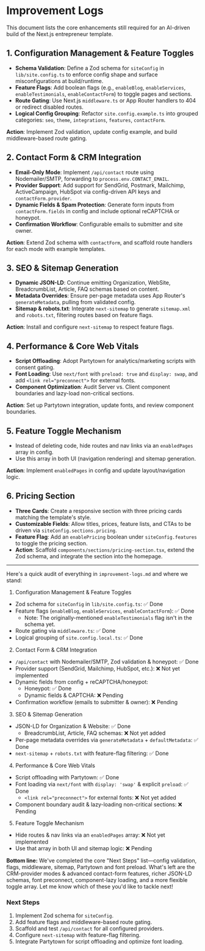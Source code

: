 # Improvement Logs

This document lists the core enhancements still required for an AI-driven build of the Next.js entrepreneur template.

## 1. Configuration Management & Feature Toggles

- **Schema Validation**: Define a Zod schema for `siteConfig` in `lib/site.config.ts` to enforce config shape and surface misconfigurations at build/runtime.
- **Feature Flags**: Add boolean flags (e.g., `enableBlog`, `enableServices`, `enableTestimonials`, `enableContactForm`) to toggle pages and sections.
- **Route Gating**: Use Next.js `middleware.ts` or App Router handlers to 404 or redirect disabled routes.
- **Logical Config Grouping**: Refactor `site.config.example.ts` into grouped categories: `seo`, `theme`, `integrations`, `features`, `contactForm`.

**Action**: Implement Zod validation, update config example, and build middleware-based route gating.

## 2. Contact Form & CRM Integration

- **Email-Only Mode**: Implement `/api/contact` route using Nodemailer/SMTP, forwarding to `process.env.CONTACT_EMAIL`.
- **Provider Support**: Add support for SendGrid, Postmark, Mailchimp, ActiveCampaign, HubSpot via config-driven API keys and `contactForm.provider`.
- **Dynamic Fields & Spam Protection**: Generate form inputs from `contactForm.fields` in config and include optional reCAPTCHA or honeypot.
- **Confirmation Workflow**: Configurable emails to submitter and site owner.

**Action**: Extend Zod schema with `contactForm`, and scaffold route handlers for each mode with example templates.

## 3. SEO & Sitemap Generation

- **Dynamic JSON-LD**: Continue emitting Organization, WebSite, BreadcrumbList, Article, FAQ schemas based on content.
- **Metadata Overrides**: Ensure per-page metadata uses App Router's `generateMetadata`, pulling from validated config.
- **Sitemap & robots.txt**: Integrate `next-sitemap` to generate `sitemap.xml` and `robots.txt`, filtering routes based on feature flags.

**Action**: Install and configure `next-sitemap` to respect feature flags.

## 4. Performance & Core Web Vitals

- **Script Offloading**: Adopt Partytown for analytics/marketing scripts with consent gating.
- **Font Loading**: Use `next/font` with `preload: true` and `display: swap`, and add `<link rel="preconnect">` for external fonts.
- **Component Optimization**: Audit Server vs. Client component boundaries and lazy-load non-critical sections.

**Action**: Set up Partytown integration, update fonts, and review component boundaries.

## 5. Feature Toggle Mechanism

- Instead of deleting code, hide routes and nav links via an `enabledPages` array in config.
- Use this array in both UI (navigation rendering) and sitemap generation.

**Action**: Implement `enabledPages` in config and update layout/navigation logic.

## 6. Pricing Section

- **Three Cards**: Create a responsive section with three pricing cards matching the template's style.
- **Customizable Fields**: Allow titles, prices, feature lists, and CTAs to be driven via `siteConfig.sections.pricing`.
- **Feature Flag**: Add an `enablePricing` boolean under `siteConfig.features` to toggle the pricing section.
- **Action**: Scaffold `components/sections/pricing-section.tsx`, extend the Zod schema, and integrate the section into the homepage.

---

Here's a quick audit of everything in `improvement-logs.md` and where we stand:

1) Configuration Management & Feature Toggles
- Zod schema for `siteConfig` in `lib/site.config.ts`: ✅ Done
- Feature flags (`enableBlog`, `enableServices`, `enableContactForm`): ✅ Done
  - Note: The originally-mentioned `enableTestimonials` flag isn't in the schema yet.
- Route gating via `middleware.ts`: ✅ Done
- Logical grouping of `site.config.local.ts`: ✅ Done

2) Contact Form & CRM Integration
- `/api/contact` with Nodemailer/SMTP, Zod validation & honeypot: ✅ Done
- Provider support (SendGrid, Mailchimp, HubSpot, etc.): ❌ Not yet implemented
- Dynamic fields from config + reCAPTCHA/honeypot:
  - Honeypot: ✅ Done
  - Dynamic fields & CAPTCHA: ❌ Pending
- Confirmation workflow (emails to submitter & owner): ❌ Pending

3) SEO & Sitemap Generation
- JSON-LD for Organization & Website: ✅ Done
  - BreadcrumbList, Article, FAQ schemas: ❌ Not yet added
- Per-page metadata overrides via `generateMetadata` + `defaultMetadata`: ✅ Done
- `next-sitemap` + `robots.txt` with feature-flag filtering: ✅ Done

4) Performance & Core Web Vitals
- Script offloading with Partytown: ✅ Done
- Font loading via `next/font` with `display: 'swap'` & explicit `preload`: ✅ Done
  - `<link rel="preconnect">` for external fonts: ❌ Not yet added
- Component boundary audit & lazy-loading non-critical sections: ❌ Pending

5) Feature Toggle Mechanism
- Hide routes & nav links via an `enabledPages` array: ❌ Not yet implemented
- Use that array in both UI and sitemap logic: ❌ Pending

**Bottom line:** We've completed the core "Next Steps" list—config validation, flags, middleware, sitemap, Partytown and font preload. What's left are the CRM-provider modes & advanced contact-form features, richer JSON-LD schemas, font preconnect, component-lazy loading, and a more flexible toggle array. Let me know which of these you'd like to tackle next!

### Next Steps

1. Implement Zod schema for `siteConfig`.
2. Add feature flags and middleware-based route gating.
3. Scaffold and test `/api/contact` for all configured providers.
4. Configure `next-sitemap` with feature-flag filtering.
5. Integrate Partytown for script offloading and optimize font loading.
